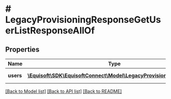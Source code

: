 # # LegacyProvisioningResponseGetUserListResponseAllOf

## Properties

Name | Type | Description | Notes
------------ | ------------- | ------------- | -------------
**users** | [**\Equisoft\SDK\EquisoftConnect\Model\LegacyProvisioningUserItem[]**](LegacyProvisioningUserItem.md) | List of users. | [optional]

[[Back to Model list]](../../README.md#models) [[Back to API list]](../../README.md#endpoints) [[Back to README]](../../README.md)
